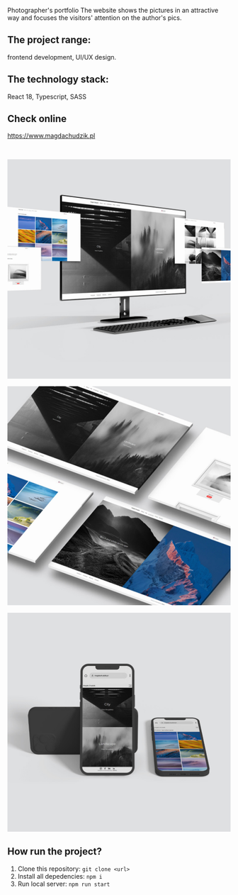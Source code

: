 Photographer's portfolio The website shows the pictures in an attractive way and focuses the visitors' attention on the author's pics.

## The project range:

frontend development, UI/UX design.

## The technology stack:

React 18, Typescript, SASS

## Check online

https://www.magdachudzik.pl

<br>

[![Photography](/src/assets/images/github/portfolio-mch-mockup-1.jpg)]()

[![Photography](/src/assets/images/github/portfolio-mch-mockup-2.jpg)]()

[![Photography](/src/assets/images/github/portfolio-mch-mockup-3.jpg)]()

## How run the project?

1. Clone this repository:
   `git clone <url>`
2. Install all depedencies:
   `npm i`
3. Run local server:
   `npm run start`
